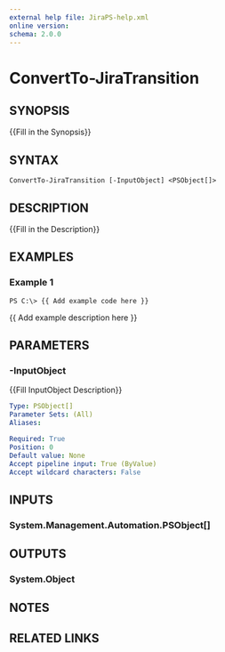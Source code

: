 ```yaml
---
external help file: JiraPS-help.xml
online version: 
schema: 2.0.0
---
```


# ConvertTo-JiraTransition

## SYNOPSIS
{{Fill in the Synopsis}}

## SYNTAX

```
ConvertTo-JiraTransition [-InputObject] <PSObject[]>
```

## DESCRIPTION
{{Fill in the Description}}

## EXAMPLES

### Example 1
```
PS C:\> {{ Add example code here }}
```

{{ Add example description here }}

## PARAMETERS

### -InputObject
{{Fill InputObject Description}}

```yaml
Type: PSObject[]
Parameter Sets: (All)
Aliases: 

Required: True
Position: 0
Default value: None
Accept pipeline input: True (ByValue)
Accept wildcard characters: False
```

## INPUTS

### System.Management.Automation.PSObject[]


## OUTPUTS

### System.Object

## NOTES

## RELATED LINKS

